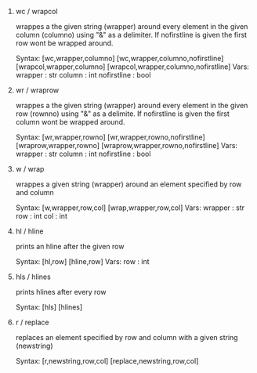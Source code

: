 1. wc / wrapcol

	wrappes a the given string (wrapper) around every element in the given column (columno) using "&" as a delimiter. If nofirstline is given the first row wont be wrapped around.
    
	Syntax:
		[wc,wrapper,columno]
		[wc,wrapper,columno,nofirstline]
		[wrapcol,wrapper,columno]
		[wrapcol,wrapper,columno,nofirstline]
	Vars:
		wrapper : str
		column : int
		nofirstline : bool
        
2. wr / wraprow

	wrappes a the given string (wrapper) around every element in the given row (rownno) using "&" as a delimite. If nofirstline is given the first column wont be wrapped around.
    
	Syntax:
		[wr,wrapper,rowno]
		[wr,wrapper,rowno,nofirstline]
		[wraprow,wrapper,rowno]
		[wraprow,wrapper,rowno,nofirstline]
	Vars:
		wrapper : str
		column : int
		nofirstline : bool
		
3. w / wrap

	wrappes a given string (wrapper) around an element specified by row and column
	
	Syntax:
		[w,wrapper,row,col]
		[wrap,wrapper,row,col]
	Vars:
		wrapper : str
		row : int
		col : int
        
4. hl / hline

	prints an hline after the given row 
    
	Syntax:
		[hl,row]
		[hline,row]
	Vars:
		row : int
		
5. hls / hlines

	prints hlines after every row
	
	Syntax:
		[hls]
		[hlines]
		
6. r / replace

	replaces an element specified by row and column with a given string (newstring)
	
	Syntax:
		[r,newstring,row,col]
		[replace,newstring,row,col]